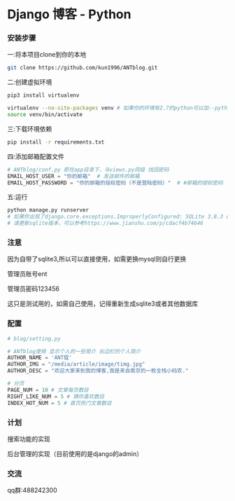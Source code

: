 # Django 博客 - Python

### 安装步骤

一:将本项目clone到你的本地
```bash
git clone https://github.com/kun1996/ANTblog.git
```
二:创建虚拟环境
```bash
pip3 install virtualenv

virtualenv --no-site-packages venv # 如果你的环境有2.7的python可以加--python=python3参数指定python版本
source venv/bin/activate
```
三:下载环境依赖
```bash
pip install -r requirements.txt
```
四:添加邮箱配置文件
```python
# ANTblog/conf.py 即在app目录下，与views.py同级 找回密码
EMAIL_HOST_USER = "你的邮箱"  # 发送邮件的邮箱
EMAIL_HOST_PASSWORD = "你的邮箱的授权密码（不是登陆密码）"  # #邮箱的授权密码
```
五:运行
```bash
python manage.py runserver
# 如果你出现了django.core.exceptions.ImproperlyConfigured: SQLite 3.8.3 or later is required (found 3.7.17).错误
# 请更新sqlite版本，可以参考https://www.jianshu.com/p/cdacf4b74646
```
### 注意
因为自带了sqlite3,所以可以直接使用，如需更换mysql则自行更换

管理员账号ent

管理员密码123456

这只是测试用的，如需自己使用，记得重新生成sqlite3或者其他数据库

### 配置
```python
# blog/setting.py

# ANTblog使用 显示个人的一些简介 右边栏的个人简介
AUTHOR_NAME = 'ANT锟'
AUTHOR_IMG = "/media/article/image/timg.jpg"
AUTHOR_DESC = "欢迎大家来到我的博客,我是来自南京的一枚全栈小码农."

# 分页
PAGE_NUM = 10 # 文章每页数目
RIGHT_LIKE_NUM = 5 # 猜你喜欢数目
INDEX_HOT_NUM = 5 # 首页热门文章数目
```

### 计划
搜索功能的实现

后台管理的实现（目前使用的是django的admin）

### 交流
qq群:488242300

